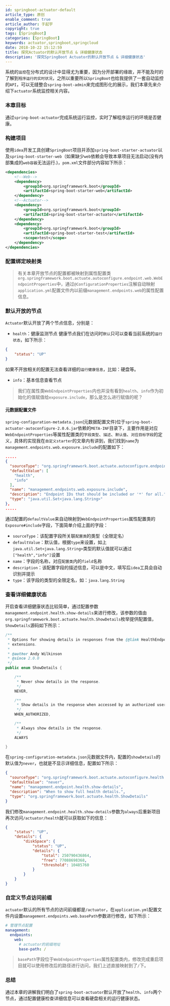 ```yaml
---
id: springboot-actuator-default
article_type: 原创
enable_comment: true
article_author: 于起宇
copyright: true
tags: [SpringBoot]
categories: [SpringBoot]
keywords: actuator,springboot,springcloud
date: 2018-10-22 15:12:59
title: 探究Actuator的默认开放节点 & 详细健康状态
description: '探究SpringBoot Actuator的默认开放节点 & 详细健康状态'
---
```

系统的`监控`在分布式的设计中显得尤为重要，因为分开部署的缘故，并不能及时的了解到`程序运行的实时状况`，之所以重要所以`SpringBoot`也给我提供了一套自动监控的`API`，可以无缝整合`spring-boot-admin`来完成图形化的展示，我们本章先来介绍下`actuator`系统监控相关内容。
<!--more-->

### 本章目标
通过`spring-boot-actuator`完成系统运行监控，实时了解程序运行的环境是否健康。

### 构建项目
使用`idea`开发工具创建`SpringBoot`项目并添加`spring-boot-starter-actuator`以及`spring-boot-starter-web`（如果缺少`web`依赖会导致本章项目无法启动(没有内部集成的`web容器`无法运行.)，`pom.xml`文件部分内容如下所示：
``` xml
<dependencies>
    <!--Web-->
    <dependency>
        <groupId>org.springframework.boot</groupId>
        <artifactId>spring-boot-starter-web</artifactId>
    </dependency>
    <!--Actuator-->
    <dependency>
        <groupId>org.springframework.boot</groupId>
        <artifactId>spring-boot-starter-actuator</artifactId>
    </dependency>
    <dependency>
        <groupId>org.springframework.boot</groupId>
        <artifactId>spring-boot-starter-test</artifactId>
        <scope>test</scope>
    </dependency>
</dependencies>
```

### 配置绑定映射类
> 有关本章开放节点的配置都被映射到属性配置类`org.springframework.boot.actuate.autoconfigure.endpoint.web.WebEndpointProperties`中，通过`@ConfigurationProperties`注解自动映射`application.yml`配置文件内以前缀`management.endpoints.web`的属性配置信息。

### 默认开放的节点
`Actuator`默认开放了两个节点信息，分别是：
- `health`：健康监测节点
健康节点我们在访问时`默认`只可以查看当前系统的`运行状态`，如下所示：
``` json
{
    "status": "UP"
}
```
如果不开放相关的配置无法查看详细的`运行健康信息`，比如：硬盘等。
- `info`：基本信息查看节点

> 我们在属性类`WebEndpointProperties`内也并没有看到`health`、`info`作为初始化的值赋值给`exposure.include`，那么是怎么进行赋值的呢？

#### 元数据配置文件
`spring-configuration-metadata.json`(元数据配置文件)位于`spring-boot-actuator-autoconfigure-2.0.6.jar`依赖的`META-INF`目录下，主要作用是对应`WebEndpointProperties`等属性配置类的`字段类型`、`描述`、`默认值`、`对应目标字段`的定义，具体的实现我在`自定义starter`的文章内有讲到，我们找到`name`为`management.endpoints.web.exposure.include`的配置如下：
``` json
.....
{
  "sourceType": "org.springframework.boot.actuate.autoconfigure.endpoint.web.WebEndpointProperties$Exposure",
  "defaultValue": [
    "health",
    "info"
  ],
  "name": "management.endpoints.web.exposure.include",
  "description": "Endpoint IDs that should be included or '*' for all.",
  "type": "java.util.Set<java.lang.String>"
},
.....
```
通过配置的`defaultValue`来自动映射到`WebEndpointProperties`属性配置类的`Exposure#include`字段，下面简单介绍上面的字段：
- `sourceType`：该配置字段所关联`配置类`的类型（全限定名）
- `defaultValue`：默认值，根据`type`来设置，如上`java.util.Set<java.lang.String>`类型的默认值就可以通过`["health","info"]`设置
- `name`：字段的名称，对应`配置类`内的`field`名称
- `description`：该配置字段的描述信息，可以是中文，填写后`idea`工具会自动识别并提示
- `type`：该字段的类型的全限定名，如：`java.lang.String`

### 查看详细健康状态
开启查看详细健康状态比较简单，通过配置参数`management.endpoint.health.show-details`来进行修改，该参数的值由`org.springframework.boot.actuate.health.ShowDetails`枚举提供配置值，`ShowDetails`源码如下所示：
``` java
/**
 * Options for showing details in responses from the {@link HealthEndpoint} web
 * extensions.
 *
 * @author Andy Wilkinson
 * @since 2.0.0
 */
public enum ShowDetails {

	/**
	 * Never show details in the response.
	 */
	NEVER,

	/**
	 * Show details in the response when accessed by an authorized user.
	 */
	WHEN_AUTHORIZED,

	/**
	 * Always show details in the response.
	 */
	ALWAYS

}
```
在`spring-configuration-metadata.json`元数据文件内，配置的`showDetails`的默认值为`never`，也就是不显示详细信息，配置如下所示：
```json
{
  "sourceType": "org.springframework.boot.actuate.autoconfigure.health.HealthEndpointProperties",
  "defaultValue": "never",
  "name": "management.endpoint.health.show-details",
  "description": "When to show full health details.",
  "type": "org.springframework.boot.actuate.health.ShowDetails"
}
```
我们修改`management.endpoint.health.show-details`参数为`always`后重新项目再次访问`/actuator/health`就可以获取如下的信息：
```json
{
    "status": "UP",
    "details": {
        "diskSpace": {
            "status": "UP",
            "details": {
                "total": 250790436864,
                "free": 77088698368,
                "threshold": 10485760
            }
        }
    }
}
```

### 自定义节点访问前缀
`actuator`默认的所有节点的访问前缀都是`/actuator`，在`application.yml`配置文件内设置`management.endpoints.web.basePath`参数进行修改，如下所示：
```yaml
# 管理节点配置
management:
  endpoints:
    web:
      # actuator的前缀地址
      base-path: /
```

> `basePath`字段位于`WebEndpointProperties`属性配置类内，修改完成重启项目就可以使用修改后的路径进行访问，我们上述直接映射到了`/`下。

### 总结
通过本章的讲解我们明白了`spring-boot-actuator`默认开放了`health`、`info`两个节点，通过配置健康检查详细信息可以查看硬盘相关的运行健康状态。